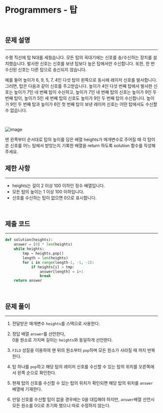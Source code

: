 # Programmers - 탑

<br>

## 문제 설명
---
수평 직선에 탑 N대를 세웠습니다. 모든 탑의 꼭대기에는 신호를 송/수신하는 장치를 설치했습니다. 발사한 신호는 신호를 보낸 탑보다 높은 탑에서만 수신합니다. 또한, 한 번 수신된 신호는 다른 탑으로 송신되지 않습니다.

예를 들어 높이가 6, 9, 5, 7, 4인 다섯 탑이 왼쪽으로 동시에 레이저 신호를 발사합니다. 그러면, 탑은 다음과 같이 신호를 주고받습니다. 높이가 4인 다섯 번째 탑에서 발사한 신호는 높이가 7인 네 번째 탑이 수신하고, 높이가 7인 네 번째 탑의 신호는 높이가 9인 두 번째 탑이, 높이가 5인 세 번째 탑의 신호도 높이가 9인 두 번째 탑이 수신합니다. 높이가 9인 두 번째 탑과 높이가 6인 첫 번째 탑이 보낸 레이저 신호는 어떤 탑에서도 수신할 수 없습니다.

<br>

![image](https://user-images.githubusercontent.com/33051018/83866304-9532f600-a762-11ea-8e84-22f30c18e277.png)

맨 왼쪽부터 순서대로 탑의 높이를 담은 배열 heights가 매개변수로 주어질 때 각 탑이 쏜 신호를 어느 탑에서 받았는지 기록한 배열을 return 하도록 solution 함수를 작성해주세요.

## 제한 사항
---
- heights는 길이 2 이상 100 이하인 정수 배열입니다.
- 모든 탑의 높이는 1 이상 100 이하입니다.
- 신호를 수신하는 탑이 없으면 0으로 표시합니다.

<br>

## 제출 코드
---
```python
def solution(heights):
    answer = [0] * len(heights)
    while heights:
        tmp = heights.pop()
        length = len(heights)
        for i in range(length-1, -1, -1):
            if heights[i] > tmp:
                answer[length] = i+1
                break
    return answer
```

<br>

## 문제 풀이
---

1. 전달받은 매개변수 `heights`를 스택으로 사용한다.

2. 정답 배열 `answer`를 선언한다, <br>0을 원소로 가지며 길이는 `heights`와 동일하게 선언한다.

2. `FILO` 성질을 이용하여 맨 뒤의 원소부터 `pop`하며 모든 원소가 사라질 때 까지 반복한다.

3. 탑 하나를 `pop`하고 해당 탑의 레이저 신호를 수신할 수 있는 탑의 위치를  오른쪽에서 왼쪽 순으로 확인한다.

4. 현재 탑의 신호를 수신할 수 있는 탑의 위치가 확인되면 해당 탑의 위치를  `answer` 배열에 기재한다.

5. 만일 신호를 수신할 탑이 없을 경우에는 0을 대입해야 하지만, `answer`배열 선언시 모든 원소를 0으로 초기화 했으니 따로 수정하지 않는다.



